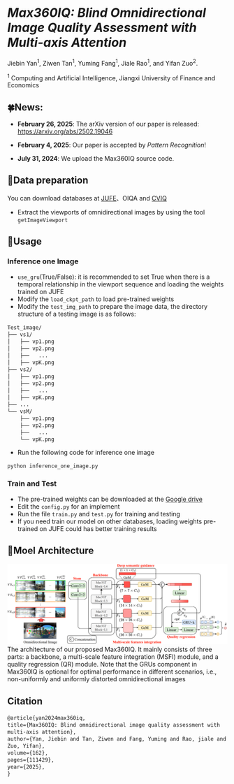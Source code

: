 # *Max360IQ: Blind Omnidirectional Image Quality Assessment with Multi-axis Attention*

Jiebin Yan<sup>1</sup>, Ziwen Tan<sup>1</sup>, Yuming Fang<sup>1</sup>, Jiale Rao<sup>1</sup>, and Yifan Zuo<sup>2</sup>.

<sup>1</sup> Computing and Artificial Intelligence, Jiangxi University of Finance and Economics

## :four_leaf_clover:News:

- **February 26, 2025**: The arXiv version of our paper is released: <a href="https://arxiv.org/abs/2502.19046" target="_blank">https://arxiv.org/abs/2502.19046</a>

- **February 4, 2025**: Our paper is accepted by *Pattern Recognition*!

- **July 31, 2024**: We upload the Max360IQ source code.

## :palm_tree:Data preparation
You can download databases at [JUFE](https://github.com/LXLHXL123/JUFE-VRIQA)、OIQA and [CVIQ](https://github.com/sunwei925/CVIQDatabase)
* Extract the viewports of omnidirectional images by using the tool `getImageViewport`

## :seedling:Usage

### Inference one Image
* `use_gru`(True/False): it is recommended to set True when there is a temporal relationship in the viewport sequence and loading the weights trained on JUFE
* Modify the `load_ckpt_path` to load pre-trained weights
* Modify the `test_img_path` to prepare the image data, the directory structure of a testing image is as follows:
```plaintext
Test_image/
├── vs1/
│   ├── vp1.png
│   ├── vp2.png
│   ├──   ...
│   ├── vpK.png
├── vs2/
│   ├── vp1.png
│   ├── vp2.png
│   ├──   ...
│   ├── vpK.png
├── ...
└── vsM/
    ├── vp1.png
    ├── vp2.png
    ├──   ...
    └── vpK.png
```
* Run the following code for inference one image
```python
python inference_one_image.py
```

### Train and Test
* The pre-trained weights can be downloaded at the <a href="https://drive.google.com/drive/folders/18vCXea59S9JMYSaXBAe82mxa-_6i7FFJ" target="_blank">Google drive</a>
* Edit the `config.py` for an implement
* Run the file `train.py` and `test.py` for training and testing
* If you need train our model on other databases, loading weights pre-trained on JUFE could has better training results

## :dart:Moel Architecture

<img src="https://github.com/WenJuing/Max360IQ/blob/main/model_architecture.png">
The architecture of our proposed Max360IQ. It mainly consists of three parts: a backbone, a multi-scale feature integration (MSFI) module, and a quality regression (QR) module. Note that the GRUs component in Max360IQ is optional for optimal performance in different scenarios, i.e., non-uniformly and uniformly distorted omnidirectional images

## Citation
```plaintext
@article{yan2024max360iq,
title={Max360IQ: Blind omnidirectional image quality assessment with multi-axis attention},
author={Yan, Jiebin and Tan, Ziwen and Fang, Yuming and Rao, jiale and Zuo, Yifan},
volume={162},
pages={111429},
year={2025},
}
```
